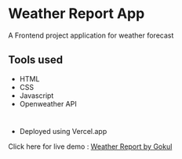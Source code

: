 
# Weather Report App

A Frontend project application for weather forecast

## Tools used

* HTML
* CSS
* Javascript
* Openweather API

#
* Deployed using Vercel.app

Click here for live demo : [Weather Report by Gokul](hhttps://gokul-weather-app.vercel.app)

#
